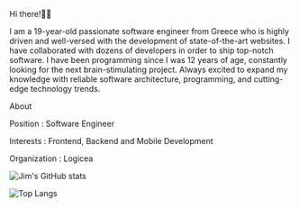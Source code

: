 Hi there!👋🏻

I am a 19-year-old passionate software engineer from Greece who is highly driven and well-versed with the development of state-of-the-art websites.
I have collaborated with dozens of developers in order to ship top-notch software. I have been programming since I was 12 years of age, constantly looking for the next brain-stimulating project. Always excited to expand my knowledge with reliable software architecture, programming, and cutting-edge technology trends.

About

Position : Software Engineer

Interests : Frontend, Backend and Mobile Development

Organization : Logicea

![Jim's GitHub stats](https://github-readme-stats.vercel.app/api?username=JimTheo-Dev&count_private=true&show_icons=true&theme=dark&hide=contribs)

![Top Langs](https://github-readme-stats.vercel.app/api/top-langs/?username=JimTheo-Dev&layout=compact&theme=dark)
